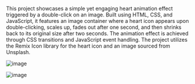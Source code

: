 This project showcases a simple yet engaging heart animation effect triggered by a double-click on an image. Built using HTML, CSS, and JavaScript, it features an image container where a heart icon appears upon double-clicking, scales up, fades out after one second, and then shrinks back to its original size after two seconds. The animation effect is achieved through CSS transitions and JavaScript event handling. The project utilizes the Remix Icon library for the heart icon and an image sourced from Unsplash.

![image](https://github.com/user-attachments/assets/16124f0c-9ea9-49e0-898c-16ad7feb2cfd)

![image](https://github.com/user-attachments/assets/6ea6f5b3-d613-49ce-8491-96db90f83c9a)

